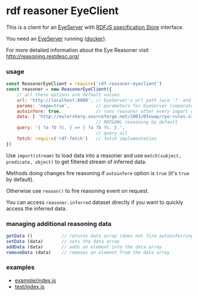 # rdf reasoner EyeClient

This is a client for an [EyeServer](https://github.com/RubenVerborgh/EyeServer) with [RDFJS specification Store](http://rdf.js.org/#store-interface) interface.

You need an [EyeServer](https://github.com/RubenVerborgh/EyeServer) running ([docker](https://hub.docker.com/r/bdevloed/eyeserver/)).

For more detailed information about the Eye Reasoner visit http://reasoning.restdesc.org/

### usage

```javascript
const ReasonerEyeClient = require('rdf-reasoner-eyeclient')
const reasoner = new ReasonerEyeClient({
    // all these options are default values
    url: 'http://localhost:8000', // EyeServer's url path (w/o '?' and the query)
    params: 'nope=true',          // parameters for EyeServer (separated by &)
    autoinfere: true,             // runs reasoner after every import of change
    data: [ 'http://eulersharp.sourceforge.net/2003/03swap/rpo-rules.n3' ],
                                  // RDF&OWL reasoning by default
    query: '{ ?a ?b ?c. } => { ?a ?b ?c. }.',
                                  // query all
    fetch: require('rdf-fetch')   // fetch implementation
})
```

Use `import(stream)` to load data into a reasoner and use `match(subject, predicate, object)` to get filtered stream of inferred data.

Methods doing changes fire reasoning if `autoinfere` option is `true` (it's `true` by default).

Otherwise use `reason()` to fire reasoning event on request.

You can access `reasoner.inferred` dataset directly if you want to quickly access the inferred data.

### managing additional reasoning data

```javascript
getData ()           // returns data array (does not fire autoinferring)
setData (data)       // sets the data array
addData (data)       // adds an element into the data array
removeData (data)    // removes an element from the data array
```

### examples
 - [example/index.js](https://github.com/tomasklapka/rdf-reasoner-eyeclient/blob/master/src/example/index.js)
 - [test/index.js](https://github.com/tomasklapka/rdf-reasoner-eyeclient/blob/master/src/test/index.js)